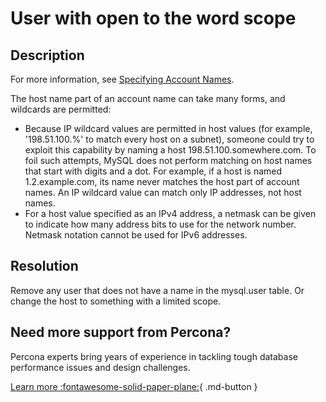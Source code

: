 # User with open to the word scope

## Description

For more information, see [Specifying Account Names](https://dev.mysql.com/doc/refman/8.0/en/account-names.html ).

The host name part of an account name can take many forms, and wildcards are permitted:

- Because IP wildcard values are permitted in host values (for example, '198.51.100.%' to match every host on a subnet), someone could try to exploit this capability by naming a host 198.51.100.somewhere.com. To foil such attempts, MySQL does not perform matching on host names that start with digits and a dot. For example, if a host is named 1.2.example.com, its name never matches the host part of account names. An IP wildcard value can match only IP addresses, not host names.
- For a host value specified as an IPv4 address, a netmask can be given to indicate how many address bits to use for the network number. Netmask notation cannot be used for IPv6 addresses.

## Resolution

Remove any user that does not have a name in the mysql.user table. Or change the host to something with a limited scope.
 
## Need more support from Percona?

Percona experts bring years of experience in tackling tough database performance issues and design challenges.

[Learn more :fontawesome-solid-paper-plane:](https://per.co.na/subscribe){ .md-button }
